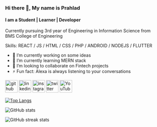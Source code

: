### Hi there 👋, My name is Prahlad
#### I am a Student | Learner | Developer
Currently pursuing 3rd year of Engineering in Information Science from BMS College of Engineering

Skills: REACT / JS / HTML / CSS / PHP / ANDROID / NODEJS / FLUTTER

- 🔭 I’m currently working on some ideas 
- 🌱 I’m currently learning MERN stack 
- 👯 I’m looking to collaborate on Fintech projects 
- ⚡ Fun fact: Alexa is always listening to your conversations 


[<img src='https://cdn.jsdelivr.net/npm/simple-icons@3.0.1/icons/github.svg' alt='github' height='40'>](https://github.com/pnayak1501)  [<img src='https://cdn.jsdelivr.net/npm/simple-icons@3.0.1/icons/linkedin.svg' alt='linkedin' height='40'>](https://www.linkedin.com/in/prahlad-nayak-25904110b/)   [<img src='https://cdn.jsdelivr.net/npm/simple-icons@3.0.1/icons/instagram.svg' alt='instagram' height='40'>](https://www.instagram.com/prahlad_nayak/)  [<img src='https://cdn.jsdelivr.net/npm/simple-icons@3.0.1/icons/twitter.svg' alt='twitter' height='40'>](https://twitter.com/pnayak1501)  [<img src='https://cdn.jsdelivr.net/npm/simple-icons@3.0.1/icons/youtube.svg' alt='YouTube' height='40'>](https://www.youtube.com/channel/UC_juZ4B9ocO1QsfK6Pwdhpg)  

[![Top Langs](https://github-readme-stats.vercel.app/api/top-langs/?username=pnayak1501)](https://github.com/anuraghazra/github-readme-stats)

![GitHub stats](https://github-readme-stats.vercel.app/api?username=pnayak1501&show_icons=true)  

![GitHub streak stats](https://github-readme-streak-stats.herokuapp.com/?user=pnayak1501)  

